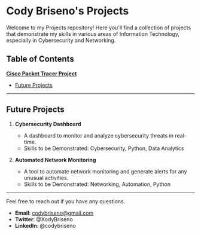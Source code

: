 # Cody Briseno's Projects

Welcome to my Projects repository! Here you'll find a collection of projects that demonstrate my skills in various areas of Information Technology, especially in Cybersecurity and Networking.

## Table of Contents
**[Cisco Packet Tracer Project](Cisco%20Packet%20Tracer/)**
- [Future Projects](#future-projects)

---

## Future Projects

1. **Cybersecurity Dashboard**
   - A dashboard to monitor and analyze cybersecurity threats in real-time.
   - Skills to be Demonstrated: Cybersecurity, Python, Data Analytics

2. **Automated Network Monitoring**
   - A tool to automate network monitoring and generate alerts for any unusual activities.
   - Skills to be Demonstrated: Networking, Automation, Python

---

Feel free to reach out if you have any questions.

- **Email**: codybriseno@gmail.com
- **Twitter**: @XodyBriseno
- **LinkedIn**: @codybriseno 
